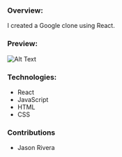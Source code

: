 ### Overview:

I created a Google clone using React.

### Preview:

![Alt Text](https://media.giphy.com/media/6sn6bmRerdujQoVVFD/giphy.gif)

### Technologies:
- React
- JavaScript
- HTML
- CSS

### Contributions
- Jason Rivera